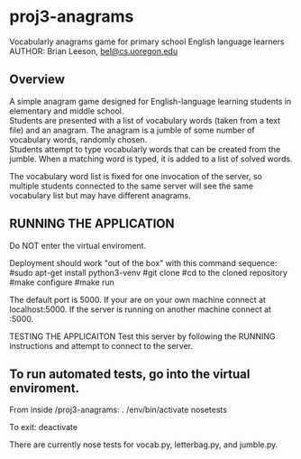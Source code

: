 # proj3-anagrams
Vocabularly anagrams game for primary school English language learners
AUTHOR: Brian Leeson, bel@cs.uoregon.edu

## Overview

A simple anagram game designed for English-language learning students in 
elementary and middle school.  
Students are presented with a list of vocabulary words (taken from a text file) 
and an anagram.  The anagram is a jumble of some number of vocabulary words, randomly chosen.  
Students attempt to type vocabularly words that can be created from the  
jumble.  When a matching word is typed, it is added to a list of solved words. 

The vocabulary word list is fixed for one invocation of the server, so multiple
students connected to the same server will see the same vocabulary list but may 
have different anagrams. 

## RUNNING THE APPLICATION
Do NOT enter the virtual enviroment.

Deployment should work "out of the box" with this command sequence:
#sudo apt-get install python3-venv
#git clone <gitURL>
#cd to the cloned repository
#make configure
#make run

The default port is 5000. If your are on your own machine connect at localhost:5000. 
If the server is running on another machine connect at <OtherMachineIP>:5000.
 
TESTING THE APPLICAITON
Test this server by following the RUNNING instructions and attempt to connect to the server.

## To run automated tests, go into the virtual enviroment. 
From inside /proj3-anagrams:
. /env/bin/activate
nosetests

To exit:
deactivate

There are currently nose tests for vocab.py, letterbag.py, and jumble.py. 
